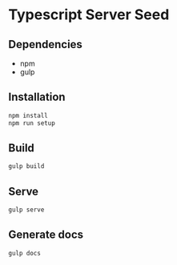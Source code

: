 Typescript Server Seed
======================

## Dependencies
- npm
- gulp

## Installation
```bash
npm install
npm run setup
```

## Build
```bash
gulp build
```

## Serve
```bash
gulp serve
```

## Generate docs
```bash
gulp docs
```